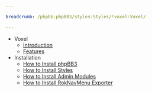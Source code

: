 ```yaml
---

breadcrumb: /phpbb:phpBB3/styles:Styles/!voxel:Voxel/

---
```


* Voxel
	* [Introduction](index.md#introduction)
	* [Features](index.md#features)
* Installation
	* [How to Install phpBB3](../../start/install.md)
	* [How to Install Styles](../../start/styles.md)
	* [How to Install Admin Modules](../../start/styles.md#installing-administrative-modules)
	* [How to Install RokNavMenu Exporter](../../modules/roknavmenu.md)